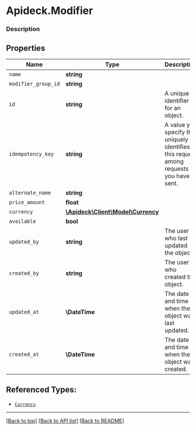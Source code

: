# Apideck.Modifier

### Description

## Properties
Name | Type | Description | Notes
------------ | ------------- | ------------- | -------------
`name` | **string** |  | 
`modifier_group_id` | **string** |  | 
`id` | **string** | A unique identifier for an object. | [optional] 
`idempotency_key` | **string** | A value you specify that uniquely identifies this request among requests you have sent. | [optional] 
`alternate_name` | **string** |  | [optional] 
`price_amount` | **float** |  | [optional] 
`currency` | [**\Apideck\Client\Model\Currency**](Currency.md) |  | [optional] 
`available` | **bool** |  | [optional] 
`updated_by` | **string** | The user who last updated the object. | [optional] 
`created_by` | **string** | The user who created the object. | [optional] 
`updated_at` | **\DateTime** | The date and time when the object was last updated. | [optional] 
`created_at` | **\DateTime** | The date and time when the object was created. | [optional] 





## Referenced Types:






* [`Currency`](Currency.md)






---

[[Back to top]](#) [[Back to API list]](../../../../README.md#documentation-for-api-endpoints) [[Back to README]](../../../../README.md)


